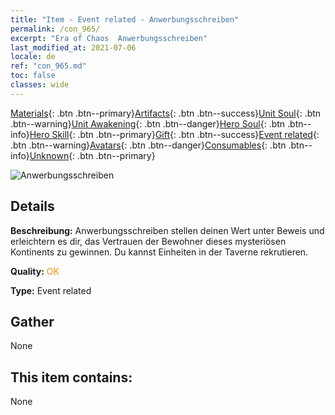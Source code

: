 ```yaml
---
title: "Item - Event related - Anwerbungsschreiben"
permalink: /con_965/
excerpt: "Era of Chaos  Anwerbungsschreiben"
last_modified_at: 2021-07-06
locale: de
ref: "con_965.md"
toc: false
classes: wide
---
```

 [Materials](/ItemsDE/){: .btn .btn--primary}[Artifacts](/ItemsDE/Artifacts/){: .btn .btn--success}[Unit Soul](/ItemsDE/UnitSoul/){: .btn .btn--warning}[Unit Awakening](/ItemsDE/UnitAwakening/){: .btn .btn--danger}[Hero Soul](/ItemsDE/HeroSoul/){: .btn .btn--info}[Hero Skill](/ItemsDE/HeroSkill/){: .btn .btn--primary}[Gift](/ItemsDE/Gift/){: .btn .btn--success}[Event related](/ItemsDE/Events/){: .btn .btn--warning}[Avatars](/ItemsDE/Avatars/){: .btn .btn--danger}[Consumables](/ItemsDE/Consumables/){: .btn .btn--info}[Unknown](/ItemsDE/Unknown/){: .btn .btn--primary}

 ![Anwerbungsschreiben](/images/t/i_40901.png)

## Details
 **Beschreibung:** Anwerbungsschreiben stellen deinen Wert unter Beweis und erleichtern es dir, das Vertrauen der Bewohner dieses mysteriösen Kontinents zu gewinnen. Du kannst Einheiten in der Taverne rekrutieren.

 **Quality:** <span style="color: #FF8C00">OK</span>

 **Type:** Event related

## Gather

  None

## This item contains:

  None

